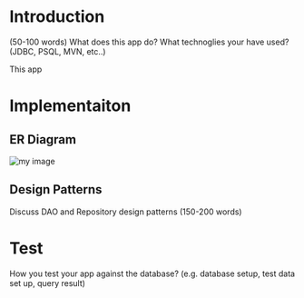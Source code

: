 # Introduction
(50-100 words)
What does this app do? What technoglies your have used? (JDBC, PSQL, MVN, etc..)

This app

# Implementaiton
## ER Diagram
![my image](./assets/ER-diagram.png)

## Design Patterns
Discuss DAO and Repository design patterns (150-200 words)

# Test
How you test your app against the database? (e.g. database setup, test data set up, query result)
